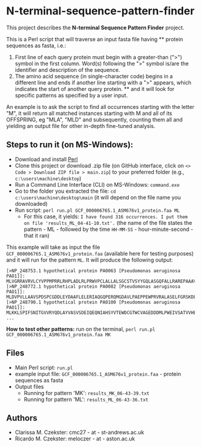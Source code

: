 # N-terminal-sequence-pattern-finder

This project describes the **N-terminal Sequence Pattern Finder** project.

This is a Perl script that will traverse an input fasta file having ** protein sequences as fasta, i.e.: 
1. First line of each query protein must begin with a greater-than (">") symbol in the first column. Word(s) following the ">" symbol is/are the identifier and description of the sequence.
2. The amino acid sequence (in single-character code) begins in a different line and ends if another line starting with a ">" appears, which indicates the start of another query protein. ** and it will look for specific patterns as specified by a user input.

An example is to ask the script to find all occurrences starting with the letter "M", it will return all matched instances starting with M and all of its OFFSPRING, eg "MLA", "MLD" and subsequently, counting them all and yielding an output file for other in-depth fine-tuned analysis.

## Steps to run it (on MS-Windows):
- Download and install [Perl](https://www.activestate.com/products/perl/downloads/)
- Clone this project or download .zip file (on GitHub interface, click on `<> Code > Download ZIP file > main.zip`) to your preferred folder (e.g., `c:\users\machine\desktop`)
- Run a Command Line Interface (CLI) on MS-Windows: `command.exe`
- Go to the folder you extracted the file: `cd c:\users\machine\desktop\main` (it will depend on the file name you downloaded)
- Run script: `perl run.pl GCF_000006765.1_ASM676v1_protein.faa ML`
  - For this case, it yields: `I have found 316 occurrences. I put them on file 'results_ML_04-41-10.txt'.` (the name of the file states the pattern - ML - followed by the time `HH-MM-SS` - hour-minute-second - that it ran)

This example will take as input the file `GCF_000006765.1_ASM676v1_protein.faa` (available here for testing purposes) and it will run for the pattern `ML`.
It will produce the following output:
```
[>NP_248753.1 hypothetical protein PA0063 [Pseudomonas aeruginosa PAO1]]: MLVGRRAVRVLCYVPPMPRRLRHPLADLRLPRWVPCLALLALSGCSTVSYYGQLASGQFALLRAREPAAAVIADPQRDAR
[>NP_248772.1 hypothetical protein PA0082 [Pseudomonas aeruginosa PAO1]]: MLDVPVLLAAVSPDSPCGDDLEYDAAFLELERIAQGQPERQMGDAVLPAEPPEWPRVRALASELFGRSKDLRVANLLLQS
[>NP_248790.1 hypothetical protein PA0100 [Pseudomonas aeruginosa PAO1]]: MLKKLSPIFSNITGVVRYQDLAYVASVSDEIQEQNIAHSYVTEWDCGTWCVAGEDDDMLPWEIVSATVVHEPVEQALFLG
...
```

**How to test other patterns:** run on the terminal, `perl run.pl GCF_000006765.1_ASM676v1_protein.faa MK`

## Files
- Main Perl script: `run.pl`
- example input file: `GCF_000006765.1_ASM676v1_protein.faa` - protein sequences as fasta
- Output files
  - Running for pattern 'MK': `results_MK_06-43-39.txt`
  - Running for pattern 'ML': `results_ML_06-43-36.txt`

## Authors
- Clarissa M. Czekster: cmc27 - at - st-andrews.ac.uk
- Ricardo M. Czekster: meloczer - at - aston.ac.uk


